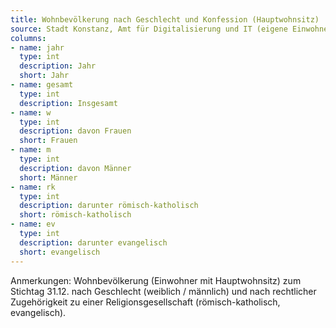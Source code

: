 ```yaml
---
title: Wohnbevölkerung nach Geschlecht und Konfession (Hauptwohnsitz)
source: Stadt Konstanz, Amt für Digitalisierung und IT (eigene Einwohnerfortschreibung)
columns:
- name: jahr
  type: int
  description: Jahr 
  short: Jahr
- name: gesamt
  type: int
  description: Insgesamt
- name: w
  type: int
  description: davon Frauen
  short: Frauen
- name: m
  type: int
  description: davon Männer
  short: Männer
- name: rk
  type: int
  description: darunter römisch-katholisch
  short: römisch-katholisch
- name: ev
  type: int
  description: darunter evangelisch
  short: evangelisch
---
```

Anmerkungen: Wohnbevölkerung (Einwohner mit Hauptwohnsitz) zum Stichtag 31.12. nach Geschlecht (weiblich / männlich) und nach rechtlicher Zugehörigkeit zu einer Religionsgesellschaft (römisch-katholisch, evangelisch).
